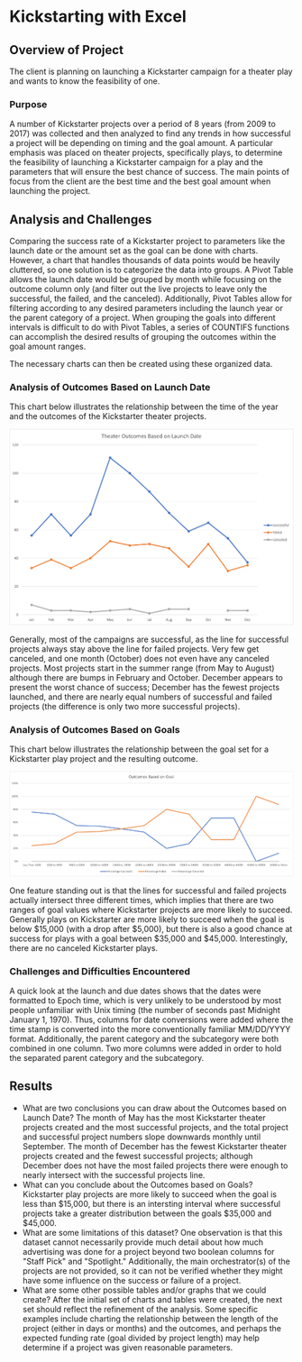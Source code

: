 # Kickstarting with Excel

## Overview of Project
The client is planning on launching a Kickstarter campaign for a theater play and wants to know the feasibility of one.

### Purpose
A number of Kickstarter projects over a period of 8 years (from 2009 to 2017) was collected and then analyzed to find any trends in how successful a project will be depending on timing and the goal amount. A particular emphasis was placed on theater projects, specifically plays, to determine the feasibility of launching a Kickstarter campaign for a play and the parameters that will ensure the best chance of success. The main points of focus from the client are the best time and the best goal amount when launching the project.

## Analysis and Challenges
Comparing the success rate of a Kickstarter project to parameters like the launch date or the amount set as the goal can be done with charts. However, a chart that handles thousands of data points would be heavily cluttered, so one solution is to categorize the data into groups. A Pivot Table allows the launch date would be grouped by month while focusing on the outcome column only (and filter out the live projects to leave only the successful, the failed, and the canceled). Additionally, Pivot Tables allow for filtering according to any desired parameters including the launch year or the parent category of a project. When grouping the goals into different intervals is difficult to do with Pivot Tables, a series of COUNTIFS functions can accomplish the desired results of grouping the outcomes within the goal amount ranges.

The necessary charts can then be created using these organized data.

### Analysis of Outcomes Based on Launch Date
This chart below illustrates the relationship between the time of the year and the outcomes of the Kickstarter theater projects.

![Theater Outcomes vs. Launch](https://github.com/Owen-Wang1234/Kickstarter-Analysis/blob/main/resources/Theater_Outcomes_vs_Launch.png)

Generally, most of the campaigns are successful, as the line for successful projects always stay above the line for failed projects. Very few get canceled, and one month (October) does not even have any canceled projects. Most projects start in the summer range (from May to August) although there are bumps in February and October. December appears to present the worst chance of success; December has the fewest projects launched, and there are nearly equal numbers of successful and failed projects (the difference is only two more successful projects).

### Analysis of Outcomes Based on Goals
This chart below illustrates the relationship between the goal set for a Kickstarter play project and the resulting outcome.

![Outcomes vs. Goals](https://github.com/Owen-Wang1234/Kickstarter-Analysis/blob/main/resources/Outcomes_vs_Goals.png)

One feature standing out is that the lines for successful and failed projects actually intersect three different times, which implies that there are two ranges of goal values where Kickstarter projects are more likely to succeed. Generally plays on Kickstarter are more likely to succeed when the goal is below $15,000 (with a drop after $5,000), but there is also a good chance at success for plays with a goal between $35,000 and $45,000. Interestingly, there are no canceled Kickstarter plays.

### Challenges and Difficulties Encountered
A quick look at the launch and due dates shows that the dates were formatted to Epoch time, which is very unlikely to be understood by most people unfamiliar with Unix timing (the number of seconds past Midnight January 1, 1970). Thus, columns for date conversions were added where the time stamp is converted into the more conventionally familiar MM/DD/YYYY format. Additionally, the parent category and the subcategory were both combined in one column. Two more columns were added in order to hold the separated parent category and the subcategory.

## Results

- What are two conclusions you can draw about the Outcomes based on Launch Date?
The month of May has the most Kickstarter theater projects created and the most successful projects, and the total project and successful project numbers slope downwards monthly until September.
The month of December has the fewest Kickstarter theater projects created and the fewest successful projects; although December does not have the most failed projects there were enough to nearly intersect with the successful projects line.
- What can you conclude about the Outcomes based on Goals?
Kickstarter play projects are more likely to succeed when the goal is less than $15,000, but there is an intersting interval where successful projects take a greater distribution between the goals $35,000 and $45,000.
- What are some limitations of this dataset?
One observation is that this dataset cannot necessarily provide much detail about how much advertising was done for a project beyond two boolean columns for "Staff Pick" and "Spotlight." Additionally, the main orchestrator(s) of the projects are not provided, so it can not be verified whether they might have some influence on the success or failure of a project.
- What are some other possible tables and/or graphs that we could create?
After the initial set of charts and tables were created, the next set should reflect the refinement of the analysis. Some specific examples include charting the relationship between the length of the project (either in days or months) and the outcomes, and perhaps the expected funding rate (goal divided by project length) may help determine if a project was given reasonable parameters.

